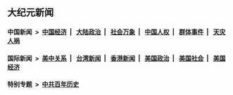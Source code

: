 ## 大纪元新闻

#### 中国新闻 &nbsp;>&nbsp; [中国经济](indexes/ncid283/README.md?01210045) &nbsp;| &nbsp; [大陆政治](indexes/ncid277/README.md?01210045) &nbsp;| &nbsp; [社会万象](indexes/ncid282/README.md?01210045) &nbsp;| &nbsp; [中国人权](indexes/ncid278/README.md?01210045) &nbsp;| &nbsp; [群体事件](indexes/ncid279/README.md?01210045) &nbsp;| &nbsp; [天灾人祸](indexes/ncid280/README.md?01210045)

#### 国际新闻 &nbsp;>&nbsp; [美中关系](indexes/nf1412576/README.md?01210045) &nbsp;| &nbsp; [台湾新闻](indexes/ncid1349361/README.md?01210045) &nbsp;| &nbsp; [香港新闻](indexes/ncid1349362/README.md?01210045) &nbsp;| &nbsp; [美国政治](indexes/ncid1078159/README.md?01210045) &nbsp;| &nbsp; [美国社会](indexes/ncid1078160/README.md?01210045) &nbsp;| &nbsp; [美国经济](indexes/ncid1078158/README.md?01210045)

#### 特别专题 &nbsp;>&nbsp; [中共百年历史](https://github.com/epoch-news/epoch-special/blob/master/README.md?01210045)  
